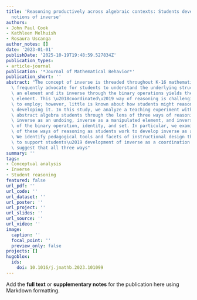 ```yaml
---
title: 'Reasoning productively across algebraic contexts: Students develop coordinated
  notions of inverse'
authors:
- John Paul Cook
- Kathleen Melhuish
- Rosaura Uscanga
author_notes: []
date: '2023-01-01'
publishDate: '2025-10-19T19:48:59.527834Z'
publication_types:
- article-journal
publication: '*Journal of Mathematical Behavior*'
publication_short: ''
abstract: "The concept of inverse is threaded throughout K-16 mathematics. Scholars\
  \ frequently advocate for students to understand the underlying structure: combining\
  \ an element and its inverse through the binary operations yields the relevant identity\
  \ element. This \u2018coordinated\u2019 way of reasoning is challenging for students\
  \ to employ; however, little is known about how students might reason en route to\
  \ developing it. In this study, we analyze a teaching experiment with two beginning\
  \ abstract algebra students through the lens of three ways of reasoning about inverse:\
  \ inverse as an undoing, inverse as a manipulated element, and inverse as a coordination\
  \ of the binary operation, identity, and set. In particular, we examine the implications\
  \ of these ways of reasoning as students work to develop inverse as a coordination.\
  \ We identify pedagogical tools and facets of instructional design that appeared\
  \ to support students\u2019 development of inverse as a coordination. We further\
  \ suggest that all three ways"
summary: ''
tags:
- Conceptual analysis
- Inverse
- Student reasoning
featured: false
url_pdf: ''
url_code: ''
url_dataset: ''
url_poster: ''
url_project: ''
url_slides: ''
url_source: ''
url_video: ''
image:
  caption: ''
  focal_point: ''
  preview_only: false
projects: []
hugoblox:
  ids:
    doi: 10.1016/j.jmathb.2023.101099
---
```


Add the **full text** or **supplementary notes** for the publication here using Markdown formatting.
